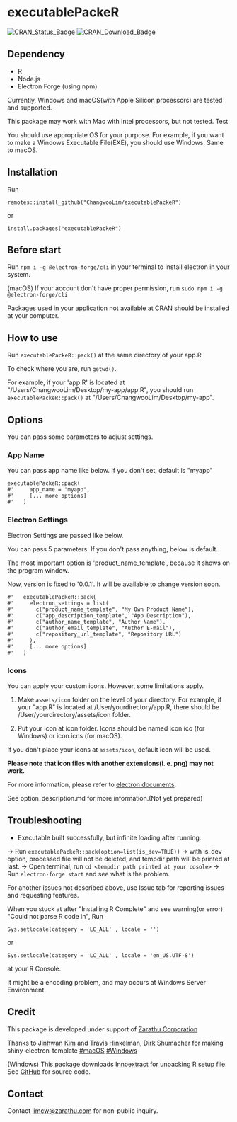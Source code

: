 # executablePackeR

[![CRAN\_Status\_Badge](https://www.r-pkg.org/badges/version/executablePackeR)](https://cran.r-project.org/package=executablePackeR)
[![CRAN\_Download\_Badge](https://cranlogs.r-pkg.org/badges/executablePackeR)](https://CRAN.R-project.org/package=executablePackeR)

## Dependency

- R
- Node.js
- Electron Forge (using npm)

Currently, Windows and macOS(with Apple Silicon processors) are tested and supported.

This package may work with Mac with Intel processors, but not tested. Test

You should use appropriate OS for your purpose. For example, if you want to make a Windows Executable File(EXE), you should use Windows. Same to macOS.

## Installation

Run

```
remotes::install_github("ChangwooLim/executablePackeR")
```

or

```
install.packages("executablePackeR")
```

## Before start

Run `npm i -g @electron-forge/cli` in your terminal to install electron in your system.

(macOS) If your account don't have proper permission, run `sudo npm i -g @electron-forge/cli`

Packages used in your application not available at CRAN should be installed at your computer.

## How to use

Run `executablePackeR::pack()` at the same directory of your app.R

To check where you are, run `getwd()`.

For example, if your 'app.R' is located at "/Users/ChangwooLim/Desktop/my-app/app.R", you should run `executablePackeR::pack()` at "/Users/ChangwooLim/Desktop/my-app".

## Options

You can pass some parameters to adjust settings.

### App Name

You can pass app name like below. If you don't set, default is "myapp"

```
executablePackeR::pack(
#'     app_name = "myapp",
#'     [... more options]
#'   )
```

### Electron Settings

Electron Settings are passed like below.

You can pass 5 parameters. If you don't pass anything, below is default.

The most important option is 'product_name_template', because it shows on the program window.

Now, version is fixed to '0.0.1'. It will be available to change version soon.

```
#'   executablePackeR::pack(
#'     electron_settings = list(
#'       c("product_name_template", "My Own Product Name"),
#'       c("app_description_template", "App Description"),
#'       c("author_name_template", "Author Name"),
#'       c("author_email_template", "Author E-mail"),
#'       c("repository_url_template", "Repository URL")
#'     ),
#'     [... more options]
#'   )
```

### Icons

You can apply your custom icons. However, some limitations apply.

1. Make `assets/icon` folder on the level of your directory. For example, if your "app.R" is located at /User/yourdirectory/app.R, there should be /User/yourdirectory/assets/icon folder.

2. Put your icon at icon folder. Icons should be named icon.ico (for Windows) or icon.icns (for macOS).

If you don't place your icons at `assets/icon`, default icon will be used.

**Please note that icon files with another extensions(i. e. png) may not work.**

For more information, please refer to [electron documents](https://www.electronforge.io/guides/create-and-add-icons).

See option_description.md for more information.(Not yet prepared)

## Troubleshooting

- Executable built successfully, but infinite loading after running.

-> Run `executablePackeR::pack(option=list(is_dev=TRUE))`
-> with is_dev option, processed file will not be deleted, and tempdir path will be printed at last.
-> Open terminal, run `cd <tempdir path printed at your cosole>` 
-> Run `electron-forge start` and see what is the problem.

For another issues not described above, use Issue tab for reporting issues and requesting features.

When you stuck at after "Installing R Complete" and see warning(or error) "Could not parse R code in",
Run 

```
Sys.setlocale(category = 'LC_ALL' , locale = '')
```

or

```
Sys.setlocale(category = 'LC_ALL' , locale = 'en_US.UTF-8')
```

at your R Console.

It might be a encoding problem, and may occurs at Windows Server Environment.

## Credit

This package is developed under support of [Zarathu Corporation](https://www.zarathu.com)

Thanks to [Jinhwan Kim](https://github.com/jhk0530) and Travis Hinkelman, Dirk Shumacher for making shiny-electron-template [#macOS](https://github.com/zarathucorp/shiny-electron-template-m1) [#Windows](https://github.com/zarathucorp/shiny-electron-template-windows)

(Windows) This package downloads [Innoextract](https://constexpr.org/innoextract/) for unpacking R setup file. See [GitHub](https://github.com/dscharrer/innoextract) for source code.

## Contact

Contact [limcw@zarathu.com](mailto:limcw@zarathu.com) for non-public inquiry.

